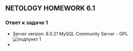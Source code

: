 ## NETOLOGY HOMEWORK 6.1

### Ответ к задаче 1

* Server version:		8.0.21 MySQL Community Server - GPL  
![подпункт 1](https://raw.githubusercontent.com/Evgeniy-Nikolskiy/netology-homework/main/sql/hw62/assets/631.jpg)
* 